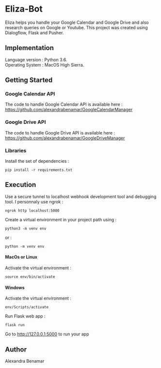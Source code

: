 # Eliza-Bot
Eliza helps you handle your Google Calendar and Google Drive and also research queries on Google or Youtube.
This project was created using Dialogflow, Flask and Pusher.

## Implementation

Language version : Python 3.6. <br />
Operating System : MacOS High Sierra.

## Getting Started

### Google Calendar API

The code to handle Google Calendar API is available here : <br />
https://github.com/alexandrabenamar/GoogleCalendarManager

### Google Drive API

The code to handle Google Drive API is available here : <br />
https://github.com/alexandrabenamar/GoogleDriveManager

### Libraries

Install the set of dependencies : <br />
```
pip install -r requirements.txt
```
## Execution

Use a secure tunnel to localhost webhook development tool and debugging tool. I personnaly use ngrok : <br />
```
ngrok http localhost:5000
```

Create a virtual environment in your project path using : <br />
```
python3 -m venv env
```
or : <br />
```
python -m venv env
```

#### MacOs or Linux

Activate the virtual environment : <br />
```
source env/bin/activate
```

#### Windows

Activate the virtual environment : <br />
```
env/Scripts/activate
```

Run Flask web app : <br />
```
flask run
```

Go to http://127.0.0.1:5000 to run your app


## Author

Alexandra Benamar
